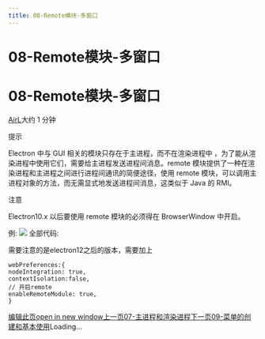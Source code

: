 ```yaml
---
title: 08-Remote模块-多窗口
---
```


# 08-Remote模块-多窗口

# 08-Remote模块-多窗口
[AirL](https://mrhope.site)大约 1 分钟

提示

Electron 中与 GUI 相关的模块只存在于主进程，而不在渲染进程中 ，为了能从渲染进程中使用它们，需要给主进程发送进程间消息。remote 模块提供了一种在渲染进程和主进程之间进行进程间通讯的简便途径，使用 remote 模块，可以调用主进程对象的方法，而无需显式地发送进程间消息，这类似于 Java 的 RMI。

注意

Electron10.x 以后要使用 remote 模块的必须得在 BrowserWindow 中开启。

例:
![](/assets/多窗口.4311d3c3.jpg)
全部代码:
> 

需要注意的是electron12之后的版本，需要加上
```text
webPreferences:{
nodeIntegration: true,
contextIsolation:false,
// 开启remote
enableRemoteModule: true,
}
```
[编辑此页open in new window](https://github.com/vuepress-theme-hope/vuepress-theme-hope/edit/main/demo/src/AirL-My-blog/Electron/08-Remote模块.md)[上一页07-主进程和渲染进程](/AirL-My-blog/Electron/07-%E4%B8%BB%E8%BF%9B%E7%A8%8B%E5%92%8C%E6%B8%B2%E6%9F%93%E8%BF%9B%E7%A8%8B.html)[下一页09-菜单的创建和基本使用](/AirL-My-blog/Electron/09-%E8%8F%9C%E5%8D%95%E7%9A%84%E5%88%9B%E5%BB%BA%E5%92%8C%E5%9F%BA%E6%9C%AC%E4%BD%BF%E7%94%A8.html)Loading...